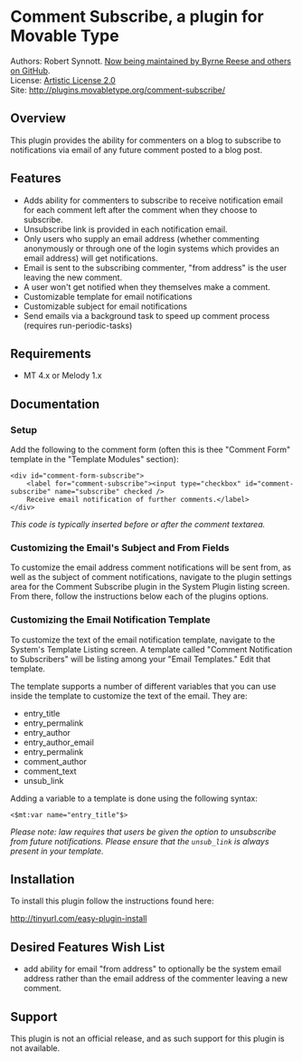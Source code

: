 # Comment Subscribe, a plugin for Movable Type

Authors: Robert Synnott. [Now being maintained by Byrne Reese and others on GitHub](http://github.com/endevver/mt-plugin-comment-subscribe).  
License: [Artistic License 2.0](http://www.opensource.org/licenses/artistic-license-2.0.php)  
Site: <http://plugins.movabletype.org/comment-subscribe/>

## Overview

This plugin provides the ability for commenters on a blog to subscribe to notifications via email of any future comment posted to a blog post.

## Features

* Adds ability for commenters to subscribe to receive notification email for each comment left after the comment when they choose to subscribe.
* Unsubscribe link is provided in each notification email.
* Only users who supply an email address (whether commenting anonymously or through one of the login systems which provides an email address) will get notifications.
* Email is sent to the subscribing commenter, "from address" is the user leaving the new comment.
* A user won't get notified when they themselves make a comment.
* Customizable template for email notifications
* Customizable subject for email notifications
* Send emails via a background task to speed up comment process (requires run-periodic-tasks)

## Requirements

* MT 4.x or Melody 1.x

## Documentation

### Setup 

Add the following to the comment form (often this is thee "Comment Form" template in the "Template Modules" section):

    <div id="comment-form-subscribe">
        <label for="comment-subscribe"><input type="checkbox" id="comment-subscribe" name="subscribe" checked />
        Receive email notification of further comments.</label>
    </div>

*This code is typically inserted before or after the comment textarea.*

### Customizing the Email's Subject and From Fields

To customize the email address comment notifications will be sent from, as well as the subject of comment notifications, navigate to the plugin settings area for the Comment Subscribe plugin in the System Plugin listing screen. From there, follow the instructions below each of the plugins options.

### Customizing the Email Notification Template

To customize the text of the email notification template, navigate to the System's Template Listing screen. A template called "Comment Notification to Subscribers" will be listing among your "Email Templates." Edit that template.

The template supports a number of different variables that you can use inside the template to customize the text of the email. They are:

* entry_title
* entry_permalink
* entry_author
* entry_author_email
* entry_permalink
* comment_author
* comment_text
* unsub_link

Adding a variable to a template is done using the following syntax:

    <$mt:var name="entry_title"$>

*Please note: law requires that users be given the option to unsubscribe from future notifications. Please ensure that the `unsub_link` is always present in your template.*

## Installation

To install this plugin follow the instructions found here:

http://tinyurl.com/easy-plugin-install

## Desired Features Wish List

* add ability for email "from address" to optionally be the system email address rather than the email address of the commenter leaving a new comment.

## Support

This plugin is not an official release, and as such support for this plugin is not available.
